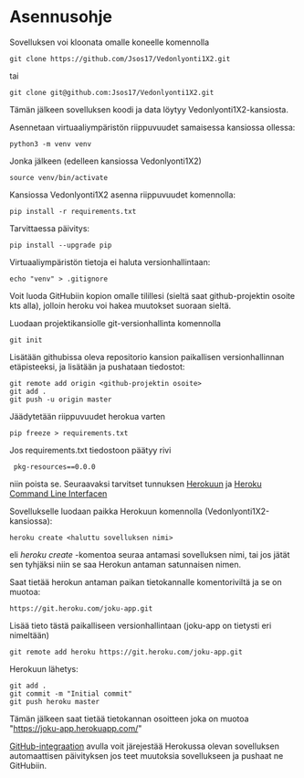 # Asennusohje

Sovelluksen voi kloonata omalle koneelle komennolla

    git clone https://github.com/Jsos17/Vedonlyonti1X2.git

tai 

    git clone git@github.com:Jsos17/Vedonlyonti1X2.git

Tämän jälkeen sovelluksen koodi ja data löytyy Vedonlyonti1X2-kansiosta.

Asennetaan virtuaaliympäristön riippuvuudet samaisessa kansiossa ollessa:

    python3 -m venv venv
    
Jonka jälkeen (edelleen kansiossa Vedonlyonti1X2)

    source venv/bin/activate

Kansiossa Vedonlyonti1X2 asenna riippuvuudet komennolla:

    pip install -r requirements.txt
    
 Tarvittaessa päivitys:
 
    pip install --upgrade pip
    
Virtuaaliympäristön tietoja ei haluta versionhallintaan:

    echo "venv" > .gitignore
    
Voit luoda GitHubiin kopion omalle tilillesi (sieltä saat github-projektin osoite kts alla), jolloin heroku voi hakea muutokset suoraan sieltä.

Luodaan projektikansiolle git-versionhallinta komennolla

    git init
    
Lisätään githubissa oleva repositorio kansion paikallisen versionhallinnan etäpisteeksi, ja lisätään ja pushataan tiedostot:

    git remote add origin <github-projektin osoite>
    git add .
    git push -u origin master
 
Jäädytetään riippuvuudet herokua varten
 
    pip freeze > requirements.txt
    
 Jos requirements.txt tiedostoon päätyy rivi 
 
     pkg-resources==0.0.0 
     
 niin poista se.
Seuraavaksi tarvitset tunnuksen [Herokuun](https://signup.heroku.com/dc) ja [Heroku Command Line Interfacen](https://devcenter.heroku.com/articles/heroku-cli)

Sovellukselle luodaan paikka Herokuun komennolla (Vedonlyonti1X2-kansiossa):

    heroku create <haluttu sovelluksen nimi>

eli *heroku create* -komentoa seuraa antamasi sovelluksen nimi, tai jos jätät sen tyhjäksi niin se saa Herokun antaman satunnaisen nimen.

Saat tietää herokun antaman paikan tietokannalle komentoriviltä ja se on muotoa: 

    https://git.heroku.com/joku-app.git
    
Lisää tieto tästä paikalliseen versionhallintaan (joku-app on tietysti eri nimeltään)
 
    git remote add heroku https://git.heroku.com/joku-app.git
    
Herokuun lähetys:

    git add .
    git commit -m "Initial commit"
    git push heroku master
    
Tämän jälkeen saat tietää tietokannan osoitteen joka on muotoa "https://joku-app.herokuapp.com/"

[GitHub-integraation](https://devcenter.heroku.com/articles/github-integration) avulla voit järejestää Herokussa olevan sovelluksen automaattisen päivityksen jos teet muutoksia sovellukseen ja pushaat ne GitHubiin.

